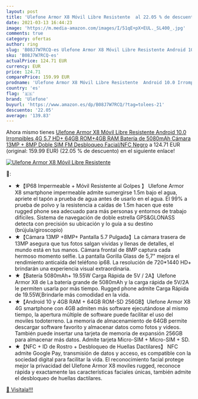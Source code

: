 ```yaml
---
layout: post
title: 'Ulefone Armor X8 Móvil Libre Resistente  al 22.05 % de descuento'
date: 2021-03-13 16:44:23
image: 'https://m.media-amazon.com/images/I/51qE+pX+EUL._SL400_.jpg'
comments: true
category: ofertas
author: ring
slug: 'B08J7W7RCQ-es Ulefone Armor X8 Móvil Libre Resistente Android 10.0...'
sku: 'B08J7W7RCQ-es'
actualPrice: 124.71 EUR
currency: EUR
price: 124.71
comparePrice: 159.99 EUR
prodname: 'Ulefone Armor X8 Móvil Libre Resistente  Android 10.0 Irrompibles 4G  5.7   HD+  64GB ROM+4GB RAM  Batería de 5080mAh  Cámara 13MP + 8MP  Doble SIM FM Desbloqueo Facial/NFC  Negro'
country: 'es'
flag: '🇪🇸'
brand: 'Ulefone'
buyurl: 'https://www.amazon.es/dp/B08J7W7RCQ/?tag=tolees-21'
descuento: '22.05'
average: '139.83'
---
```


Ahora mismo tienes [Ulefone Armor X8 Móvil Libre Resistente  Android 10.0 Irrompibles 4G  5.7   HD+  64GB ROM+4GB RAM  Batería de 5080mAh  Cámara 13MP + 8MP  Doble SIM FM Desbloqueo Facial/NFC  Negro](https://www.amazon.es/dp/B08J7W7RCQ/?tag=tolees-21) a 124.71 EUR (original: 159.99 EUR) (22.05 %  de descuento) en el siguiente enlace!

[![Ulefone Armor X8 Móvil Libre Resistente ](https://m.media-amazon.com/images/I/51qE+pX+EUL._SL400_.jpg)](https://www.amazon.es/dp/B08J7W7RCQ/?tag=tolees-21)

🔎:

- ★【IP68 Impermeable + Móvil Resistente al Golpes 】 Ulefone Armor X8 smartphone impermeable admite sumergirse 1.5m bajo el agua, apriete el tapón a prueba de agua antes de usarlo en el agua. El 99% a prueba de polvo y la resistencia a caídas de 1.5m hacen que este rugged phone sea adecuado para más personas y entornos de trabajo difíciles. Sistema de navegación de doble estrella GPS&GLONASS detecta con precisión su ubicación y lo guía a su destino (brújula/giroscopio)
- ★【Cámara 13MP +8MP+ Pantalla 5.7 Pulgada】La cámara trasera de 13MP asegura que tus fotos salgan vívidas y llenas de detalles, el mundo está en tus manos. Cámara frontal de 8MP captura cada hermoso momento selfie. La pantalla Gorilla Glass de 5,7" mejora el rendimiento anticaída del teléfono ip68. La resolución de 720*1440 HD+ brindarán una experiencia visual extraordinaria.
- ★【Batería 5080mAh+ 19.55W Carga Rápida de 5V / 2A】Ulefone Armor X8 de La batería grande de 5080mAh y la carga rápida de 5V/2A le permiten usarla por más tiempo. Rugged phone admite Carga Rápida de 19.55W,Brindarle más comodidad en la vida.
- ★【Android 10 y 4GB RAM + 64GB ROM-SD 256GB】Ulefone Armor X8 4G smartphone con 4GB admiten más software ejecutándose al mismo tiempo, la apertura múltiple de software puede facilitar el uso del moviles todoterreno. La memoria de almacenamiento de 64GB permite descargar software favorito y almacenar datos como fotos y videos. También puede insertar una tarjeta de memoria de expansión 256GB para almacenar más datos. Admite tarjeta Micro-SIM + Micro-SIM + SD.
- ★【NFC + ID de Rostro + Desbloqueo de Huellas Dactilares】 NFC admite Google Pay, transmisión de datos y acceso, es compatible con la sociedad digital para facilitar la vida. El reconocimiento facial protege mejor la privacidad del Ulefone Armor X8 moviles rugged, reconoce rápida y exactamente las características faciales únicas, también admite el desbloqueo de huellas dactilares.

[🛒 Visítala!!!](https://www.amazon.es/dp/B08J7W7RCQ/?tag=tolees-21)

